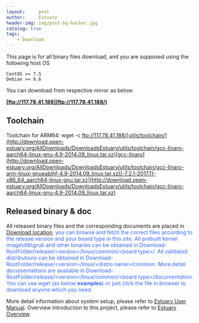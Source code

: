 ```yaml
---
layout:     post
author:     Estuary
header-img: img/post-bg-hacker.jpg
catalog: true
tags:
    - Download
---
```


This page is for all binary files download, and you are supposed using the following host OS
```
CentOS >= 7.5
Debian >= 9.6
```
You can download from respective mirror as below:

 **<span id="im-content_1471420632351" class="im-content">[ftp://117.78.41.188](ftp://117.78.41.188/)</span>**

## **Toolchain**

Toolchain for ARM64: wget -c ftp://117.78.41.188/[utils/toolchain/](http://download.open-estuary.org/AllDownloads/DownloadsEstuary/utils/toolchain/gcc-linaro-aarch64-linux-gnu-4.9-2014.09_linux.tar.xz)[gcc-linaro](http://download.open-estuary.org/AllDownloads/DownloadsEstuary/utils/toolchain/gcc-linaro-arm-linux-gnueabihf-4.9-2014.09_linux.tar.xz)[-7.2.1-2017.11-x86_64_aarch64-linux-gnu.tar.xz](http://download.open-estuary.org/AllDownloads/DownloadsEstuary/utils/toolchain/gcc-linaro-aarch64-linux-gnu-4.9-2014.09_linux.tar.xz)</pre>

## **Released binary &amp; doc**

All released binary files and the corresponding documents are placed in <span style="color: #3366ff;">[Download location](ftp://117.78.41.188/), you can browse and fetch the correct files according to the release version and your board type in this site. All prebuilt kernel image\dtb\grub and other binaries can be obtained in  Download-RootFolder/release/&lt;version&gt;/linux/common/&lt;board type&gt;/. All validated distributions can be obtained in Download-RootFolder/release/&lt;version&gt;/linux/&lt;distro name&gt;/common. More detail documentations are available in Download-RootFolder/release/&lt;version&gt;/linux/common/&lt;board type&gt;/documentation. You can use wget (as below **examples**) or just click the file in browser to download anyone which you need.

More detail information about system setup, please refer to <span style="color: #008000;">[Estuary User Manual](https://open-estuary.github.io/2015/08/24/estuary-user-manual/).</span>
Overview introduction to this project, please refer to <span style="color: #008000;">[Estuary Overview](https://open-estuary.github.io/2017/12/12/estuary-overview/)</span>.
